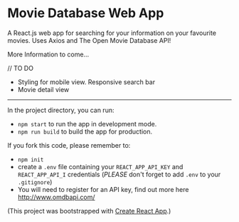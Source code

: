 # Movie Database Web App 

A React.js web app for searching for your information on your favourite movies. Uses Axios and The Open Movie Database API!

More Information to come...

// TO DO
- Styling for mobile view. Responsive search bar
- Movie detail view

---
In the project directory, you can run:
- `npm start` to run the app in development mode.
- `npm run build` to build the app for production.

If you fork this code, please remember to:
- `npm init`
- create a `.env` file containing your `REACT_APP_API_KEY` and `REACT_APP_API_I` credentials (*PLEASE* don't forget to add `.env` to your `.gitignore`)
- You will need to register for an API key, find out more here <http://www.omdbapi.com/>

(This project was bootstrapped with [Create React App](https://github.com/facebook/create-react-app).)

